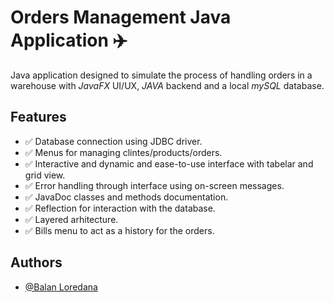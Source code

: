 # Orders Management Java Application ✈️
Java application designed to simulate the process of handling orders in a warehouse with *JavaFX* UI/UX, *JAVA* backend and a local *mySQL* database.

## Features

- ✅ Database connection using JDBC driver.
- ✅ Menus for managing clintes/products/orders.
- ✅ Interactive and dynamic and ease-to-use interface with tabelar and grid view.
- ✅ Error handling through interface using on-screen messages.
- ✅ JavaDoc classes and methods documentation.
- ✅ Reflection for interaction with the database.
- ✅ Layered arhitecture.
- ✅ Bills menu to act as a history for the orders. 

## Authors

- [@Balan Loredana](https://github.com/LoredanaBln)

